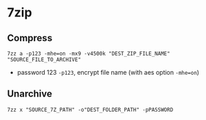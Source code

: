 # 7zip
## Compress
```
7zz a -p123 -mhe=on -mx9 -v4500k "DEST_ZIP_FILE_NAME" "SOURCE_FILE_TO_ARCHIVE"
```
* password 123 `-p123`, encrypt file name (with aes option `-mhe=on`)

## Unarchive
```
7zz x "SOURCE_7Z_PATH" -o"DEST_FOLDER_PATH" -pPASSWORD
```